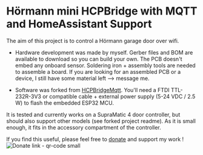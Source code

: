 # Hörmann mini HCPBridge with MQTT and HomeAssistant Support

The aim of this project is to control a Hörmann garage door over wifi.

* Hardware development was made by myself. Gerber files and BOM are available to download so you can build your own.
The PCB doesn't embed any onboard sensor.
Soldering iron + assembly tools are needed to assemble a board.
If you are looking for an assembled PCB or a device, I still have some material left --> message me.

* Software was forked from [HCPBridgeMqtt](https://github.com/Gifford47/HCPBridgeMqtt).
You'll need a FTDI TTL-232R-3V3 or compatible cable + external power supply (5-24 VDC / 2.5 W) to flash the embedded ESP32 MCU.

It is tested and currently works on a SupraMatic 4 door controller, but should also support other models (see forked project readme). As it is small enough, it fits in the accessory compartment of the controller.

If you find this useful, please feel free to [donate](https://ko-fi.com/fonzelec) and support my work !  
![Donate link - qr-code small](https://github.com/user-attachments/assets/b348edc0-156b-4894-a24d-6f2f65e282b7)
